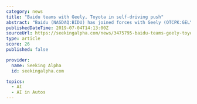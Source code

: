 ```yaml
---
category: news
title: "Baidu teams with Geely, Toyota in self-driving push"
abstract: "Baidu (NASDAQ:BIDU) has joined forces with Geely (OTCPK:GELYY) and Toyota (NYSE:TM) to cooperate on areas related to artificial intelligence amid a push for self-driving cars. China's top search ..."
publishedDateTime: 2019-07-04T14:13:00Z
sourceUrl: https://seekingalpha.com/news/3475795-baidu-teams-geely-toyota-self-driving-push
type: article
score: 26
published: false

provider:
  name: Seeking Alpha
  id: seekingalpha.com

topics:
  - AI
  - AI in Autos
---
```

